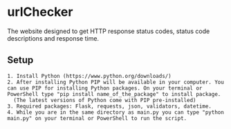 # urlChecker
The website designed to get HTTP response status codes, status code descriptions and response time.

## Setup
```
1. Install Python (https://www.python.org/downloads/)
2. After installing Python PIP will be available in your computer. You can use PIP for installing Python packages. On your terminal or PowerShell type "pip install name_of_the_package" to install package.
  (The latest versions of Python come with PIP pre-installed)
3. Required packages: Flask, requests, json, validators, datetime.
4. While you are in the same directory as main.py you can type "python main.py" on your terminal or PowerShell to run the script.
```

